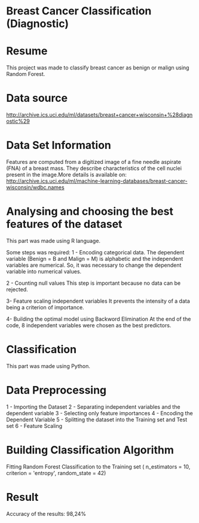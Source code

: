 # Breast Cancer Classification (Diagnostic)

# Resume
  This project was made to classify breast cancer as benign or malign using Random Forest.
  
# Data source
  http://archive.ics.uci.edu/ml/datasets/breast+cancer+wisconsin+%28diagnostic%29

# Data Set Information
  Features are computed from a digitized image of a fine needle aspirate (FNA) of a breast mass. They describe characteristics of the cell nuclei present in the image.More details is available on: http://archive.ics.uci.edu/ml/machine-learning-databases/breast-cancer-wisconsin/wdbc.names
  
# Analysing and choosing the best features of the dataset

This part was made using R language.

Some steps was required: 
  1 - Encoding categorical data. 
  The dependent variable (Benign = B and Malign = M) is alphabetic and the independent variables are numerical. So, it was necessary to change the dependent variable into numerical values.
  
  2 - Counting null values
  This step is important because no data can be rejected.
  
  3- Feature scaling independent variables
  It prevents the intensity of a data being a criterion of importance.
  
  4- Building the optimal model using Backword Elimination
  At the end of the code, 8 independent variables were chosen as the best predictors.
  
# Classification

This part was made using Python.

# Data Preprocessing
 
 1 - Importing the Dataset
 2 - Separating independent variables and the dependent variable
 3 - Selecting only feature importances
 4 - Encoding the Dependent Variable
 5 - Splitting the dataset into the Training set and Test set
 6 - Feature Scaling
  
# Building Classification Algorithm

Fitting Random Forest Classification to the Training set ( n_estimators = 10, criterion = 'entropy', random_state = 42) 

# Result

Accuracy of the results: 98,24%
